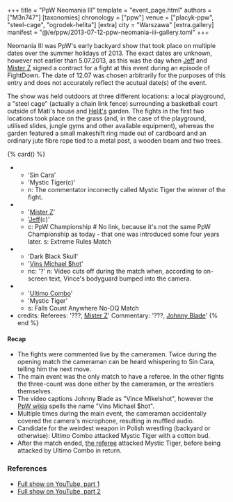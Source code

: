 +++
title = "PpW Neomania III"
template = "event_page.html"
authors = ["M3n747"]
[taxonomies]
chronology = ["ppw"]
venue = ["placyk-ppw", "steel-cage", "ogrodek-helita"]
[extra]
city = "Warszawa"
[extra.gallery]
manifest = "@/e/ppw/2013-07-12-ppw-neomania-iii-gallery.toml"
+++

Neomania III was PpW's early backyard show that took place on multiple dates over the summer holidays of 2013. The exact dates are unknown, however not earlier than 5.07.2013, as this was the day when [Jeff](@/w/michael-ht.md) and [Mister Z](@/w/mister-z.md) signed a contract for a fight at this event during an episode of FightDown. The date of 12.07 was chosen arbitrarily for the purposes of this entry and does not accurately reflect the acutual date(s) of the event.

The show was held outdoors at three different locations: a local playground, a "steel cage" (actually a chain link fence) surrounding a basketball court outside of Mati's house and [Helit's](@/w/johnny-blade.md) garden. The fights in the first two locations took place on the grass (and, in the case of the playground, utilised slides, jungle gyms and other available equipment), whereas the garden featured a small makeshift ring made out of cardboard and an ordinary jute fibre rope tied to a metal post, a wooden beam and two trees.

{% card() %}
- - 'Sin Cara'
  - 'Mystic Tiger(c)'
  - n: The commentator incorrectly called Mystic Tiger the winner of the fight.
- - '[Mister Z](@/w/mister-z.md)'
  - '[Jeff](@/w/michael-ht.md)(c)'
  - c: PpW Championship # No link, because it's not the same PpW Championship as today - that one was introduced some four years later.
    s: Extreme Rules Match
- - 'Dark Black Skull'
  - '[Vins Michael $hot](@/w/johnny-blade.md)'
  - nc: '?'
    n: Video cuts off during the match when, according to on-screen text, Vince's bodyguard bumped into the camera.
- - '[Ultimo Combo](@/w/johnny-blade.md)'
  - 'Mystic Tiger'
  - s: Falls Count Anywhere No-DQ Match
- credits:
    Referees: '???, [Mister Z](@/w/mister-z.md)'
    Commentary: '???, [Johnny Blade](@/w/johnny-blade.md)'
{% end %}

#### Recap

* The fights were commented live by the cameramen. Twice during the opening match the cameraman can be heard whispering to Sin Cara, telling him the next move.
* The main event was the only match to have a referee. In the other fights the three-count was done either by the cameraman, or the wrestlers themselves.
* The video captions Johnny Blade as "Vince Mikelshot", however the [PpW wikia][ppw-wikia-vince] spells the name "Vins Michael $hot".
* Multiple times during the main event, the cameraman accidentally covered the camera's microphone, resulting in muffled audio.
* Candidate for the weirdest weapon in Polish wrestling (backyard or otherwise): Ultimo Combo attacked Mystic Tiger with a cotton bud.
* After the match ended, [the referee](@/w/mister-z.md) attacked Mystic Tiger, before being attacked by Ultimo Combo in return.

### References

* [Full show on YouTube, part 1](https://www.youtube.com/watch?v=WBWOTyqvo_Y)
* [Full show on YouTube, part 2](https://www.youtube.com/watch?v=XGIy3NPhWpk)

[ppw-wikia-vince]: https://ppw-fandom.tpwres.pl/vins-michael-hot
